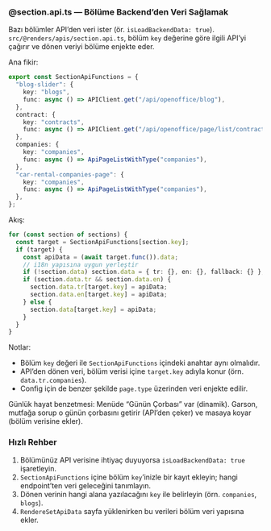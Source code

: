 ### @section.api.ts — Bölüme Backend’den Veri Sağlamak

Bazı bölümler API’den veri ister (ör. `isLoadBackendData: true`). `src/@renders/apis/section.api.ts`, bölüm `key` değerine göre ilgili API’yi çağırır ve dönen veriyi bölüme enjekte eder.

Ana fikir:

```ts
export const SectionApiFunctions = {
  "blog-slider": {
    key: "blogs",
    func: async () => APIClient.get("/api/openoffice/blog"),
  },
  contract: {
    key: "contracts",
    func: async () => APIClient.get("/api/openoffice/page/list/contract"),
  },
  companies: {
    key: "companies",
    func: async () => ApiPageListWithType("companies"),
  },
  "car-rental-companies-page": {
    key: "companies",
    func: async () => ApiPageListWithType("companies"),
  },
};
```

Akış:

```ts
for (const section of sections) {
  const target = SectionApiFunctions[section.key];
  if (target) {
    const apiData = (await target.func()).data;
    // i18n yapısına uygun yerleştir
    if (!section.data) section.data = { tr: {}, en: {}, fallback: {} };
    if (section.data.tr && section.data.en) {
      section.data.tr[target.key] = apiData;
      section.data.en[target.key] = apiData;
    } else {
      section.data[target.key] = apiData;
    }
  }
}
```

Notlar:

- Bölüm `key` değeri ile `SectionApiFunctions` içindeki anahtar aynı olmalıdır.
- API’den dönen veri, bölüm verisi içine `target.key` adıyla konur (örn. `data.tr.companies`).
- Config için de benzer şekilde `page.type` üzerinden veri enjekte edilir.

Günlük hayat benzetmesi: Menüde “Günün Çorbası” var (dinamik). Garson, mutfağa sorup o günün çorbasını getirir (API’den çeker) ve masaya koyar (bölüm verisine ekler).

### Hızlı Rehber

1. Bölümünüz API verisine ihtiyaç duyuyorsa `isLoadBackendData: true` işaretleyin.
2. `SectionApiFunctions` içine bölüm `key`’inizle bir kayıt ekleyin; hangi endpoint’ten veri geleceğini tanımlayın.
3. Dönen verinin hangi alana yazılacağını `key` ile belirleyin (örn. `companies`, `blogs`).
4. `RendereSetApiData` sayfa yüklenirken bu verileri bölüm veri yapısına ekler.

<br/><br/>
<br/><br/>
